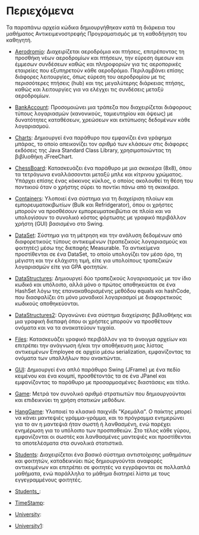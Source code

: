 # Περιεχόμενα

Τα παραπάνω αρχεία κώδικα δημιουργήθηκαν κατά τη διάρκεια του μαθήματος Αντικειμενοστρεφής Προγραματισμός με τη καθοδήγηση του καθηγητή.

* [Aerodromio](./Aerodromio): Διαχειρίζεται αεροδρόμια και πτήσεις, επιτρέποντας τη προσθήκη νέων αεροδρομίων και πτήσεων, την εύρεση άμεσων και έμμεσων συνδέσεων καθώς και πληροφοριών για τις αεροπορικές εταιρείες που εξυπηρετούν κάθε αεροδρόμιο. Περιλαμβάνει επίσης διάφορες λειτουργίες, όπως εύρεση του αεροδρομίου με τις περισσότερες πτήσεις (hub) και της μεγαλύτερης διάρκειας πτήσης, καθώς και λειτουργίες για να ελέγχει τις συνδέσεις μεταξύ αεροδρομίων.

* [BankAccount](./BankAccount): Προσομοιώνει μια τράπεζα που διαχειρίζεται διάφορους τύπους λογαριασμών (κανονικούς, ταμιευτηρίου και όψεως) με δυνατότητες καταθέσεων, χρεώσεων και εκτύπωσης δεδομένων κάθε λογαριασμού.

* [Charts](./Charts): Δημιουργεί ένα παράθυρο που εμφανίζει ένα γράφημα μπάρας, το οποίο απεικονίζει τον αριθμό των κλάσεων στις διάφορες εκδόσεις της Java Standard Class Library, χρησιμοποιώντας τη βιβλιοθήκη JFreeChart.

* [ChessBoard](./ChessBoard): Κατασκευάζει ένα παράθυρο με μια σκακιέρα (8x8), όπου τα τετράγωνα εναλλάσσονται μεταξύ μπλε και κίτρινου χρώματος. Υπάρχει επίσης ένας κόκκινος κύκλος, ο οποίος ακολουθεί τη θέση του ποντικιού όταν ο χρήστης σύρει το ποντίκι πάνω από τη σκακιέρα.

* [Containers](./Containers): Υλοποιεί ένα σύστημα για τη διαχείριση πλοίων και εμπορευματοκιβωτίων (Bulk και Refridgerator), όπου οι χρήστες μπορούν να προσθέσουν εμπορευματοκιβώτια σε πλοία και να υπολογίσουν το συνολικό κόστος φόρτωσης με γραφικό περιβάλλον χρήστη (GUI) βασισμένο στο Swing.

* [DataSet](./DataSet): Σύστημα για τη μέτρηση και την ανάλυση δεδομένων από διαφορετικούς τύπους αντικειμένων (τραπεζικούς λογαριασμούς και φοιτητές) μέσω της διεπαφής Measurable. Τα αντικείμενα προστίθενται σε ένα DataSet, το οποίο υπολογίζει τον μέσο όρο, τη μέγιστη και την ελάχιστη τιμή, είτε για υπολοίπους τραπεζικών λογαριασμών είτε για GPA φοιτητών.

* [DataStructures](./DataStructures): Δημιουργεί δύο τραπεζικούς λογαριασμούς με τον ίδιο κωδικό και υπόλοιπο, αλλά μόνο ο πρώτος αποθηκεύεται σε ένα HashSet λόγω της επανακαθορισμένης μεθόδου equals και hashCode, που διασφαλίζει ότι μόνο μοναδικοί λογαριασμοί με διαφορετικούς κωδικούς αποθηκεύονται.

* [DataStructures2](./DataStructures2): Οργανώνει ένα σύστημα διαχείρισης βιβλιοθήκης και μια γραφική διεπαφή όπου οι χρήστες μπορούν να προσθέτουν ονόματα και να τα ανακατεύουν τυχαία.
  
* [Files](./Files): Κατασκευάζει γραφικό περιβάλλον για το άνοιγμα αρχείων και επιτρέπει την ανάγνωση ή/και την αποθήκευση μιας λίστας αντικειμένων Employee σε αρχείο μέσω serialization, εμφανίζοντας τα ονόματα των υπαλλήλων που ανακτώνται.

* [GUI](./GUI): Δημιουργεί ένα απλό παράθυρο Swing (JFrame) με ένα πεδίο κειμένου και ένα κουμπί, προσθέτοντάς τα σε ένα JPanel και εμφανίζοντας το παράθυρο με προσαρμοσμένες διαστάσεις και τίτλο.

* [Game](./Game): Μετρά τον συνολικό αριθμό στρατιωτών που δημιουργούνται και επιδεικνύει τη χρήση στατικών μεθόδων.

* [HangGame](./HangGame): Υλοποιεί το κλασικό παιχνίδι "Κρεμάλα". Ο παίκτης μπορεί να κάνει μαντεψιές γράμμα-γράμμα, και το πρόγραμμα ενημερώνει για το αν η μαντεψιά ήταν σωστή ή λανθασμένη, ενώ παρέχει ενημέρωση για το υπόλοιπο των προσπαθειών. Στο τέλος κάθε γύρου, εμφανίζονται οι σωστές και λανθασμένες μαντεψιές και προστίθενται τα αποτελέσματα στα συνολικά στατιστικά.

* [Students](./Students): Διαχειρίζεται ένα βασικό σύστημα αντιστοίχισης μαθημάτων και φοιτητών, καταδεικνύει πώς δημιουργούνται αναφορές αντικειμένων και επιτρέπει σε φοιτητές να εγγράφονται σε πολλαπλά μαθήματα, ενώ παράλληλα το μάθημα διατηρεί λίστα με τους εγγεγραμμένους φοιτητές.

* [Students_](./Students_):

* [TimeStamp](./TimeStamp):

* [University](./University):

* [University1](./University1):
